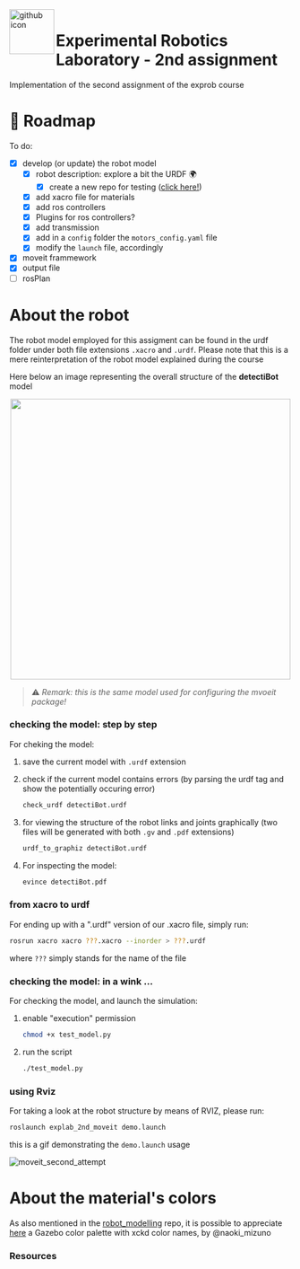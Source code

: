 
<img align="left" width="80" height="80" src="https://github.com/fedehub.png" alt="github icon">
<h1> Experimental Robotics Laboratory - 2nd assignment  </h1>

Implementation of the second assignment of the exprob course 

# 🚀 Roadmap

To do:

- [x] develop (or update) the robot model
  - [x] robot description: explore a bit the URDF 🌍 
    - [x] create a new repo for testing ([click here!][1])
  - [x] add xacro file for materials 
  - [x] add ros controllers 
  - [x] Plugins for ros controllers? 
  - [x] add transmission 
  - [x] add in a `config` folder the `motors_config.yaml` file
  - [x] modify the `launch` file, accordingly
- [x] moveit frammework
- [x] output file 
- [ ] rosPlan

# About the robot 

The robot model employed for this assigment can be found in the urdf folder under both file extensions  `.xacro` and `.urdf`. Please note that this is a mere reinterpretation of the robot model explained during the course 

Here below an image representing the overall structure of the **detectiBot** model

<p align = center>
<img src="https://user-images.githubusercontent.com/61761835/178159762-7e1748ca-54a3-4912-a540-6a391b6beb55.png" width="500" height="500">
</p>

> ⚠️ _Remark: this is the same model used for configuring the mvoeit package!_

### checking the model: step by step

For cheking the model:

1. save the current model with `.urdf` extension
2. check if the current model contains errors (by parsing the urdf tag and show the potentially occuring error)

   ```sh
   check_urdf detectiBot.urdf
   ```

3. for viewing the structure of the robot links and joints graphically (two files will be generated with both `.gv` and `.pdf` extensions)

    ```sh
    urdf_to_graphiz detectiBot.urdf
    ```

4. For inspecting the model:
   
    ```sh
    evince detectiBot.pdf
    ```

### from xacro to urdf 

For ending up with a ".urdf" version of our .xacro file, simply run: 

```sh
rosrun xacro xacro ???.xacro --inorder > ???.urdf

```

where `???` simply stands for the name of the file 
    
### checking the model: in a wink …

For checking the model, and launch the simulation:

1. enable "execution" permission

    ```sh
    chmod +x test_model.py
    ```
  
3. run the script

    ```sh
    ./test_model.py 
    ```

### using Rviz 

For taking a look at the robot structure by means of RVIZ, please run:

```sh
roslaunch explab_2nd_moveit demo.launch
```

this is a gif demonstrating the `demo.launch` usage

![moveit_second_attempt](https://user-images.githubusercontent.com/61761835/178161635-65725d55-474c-4106-bfed-2b0c51142895.gif)




# About the material's colors 

As also mentioned in the [robot_modelling][1] repo, it is possible to appreciate  [here][2] a Gazebo color palette with xckd color names, by @naoki_mizuno

### Resources 

[1]: https://github.com/fedehub/robot_modelling
[2]: https://gist.github.com/naoki-mizuno/5e63a13597d5c5fe817c1600b829595e#file-xkcd_colors-urdf-xacro-L1

